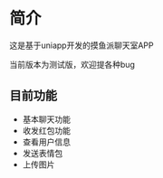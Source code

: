 # 简介
这是基于uniapp开发的摸鱼派聊天室APP

当前版本为测试版，欢迎提各种bug


## 目前功能
- 基本聊天功能
- 收发红包功能
- 查看用户信息
- 发送表情包
- 上传图片

